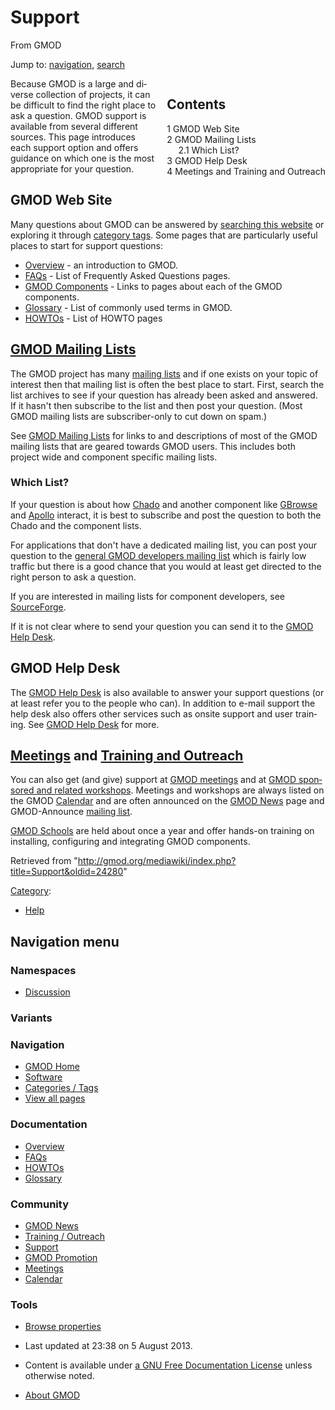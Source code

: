 <div id="mw-page-base" class="noprint">

</div>

<div id="mw-head-base" class="noprint">

</div>

<div id="content" class="mw-body" role="main">

<span id="top"></span>

<div id="mw-js-message" style="display:none;">

</div>



# <span dir="auto">Support</span>

<div id="bodyContent">

<div id="siteSub">

From GMOD

</div>

<div id="contentSub">

</div>

<div id="jump-to-nav" class="mw-jump">

Jump to: [navigation](#mw-navigation), [search](#p-search)

</div>

<div id="mw-content-text" class="mw-content-ltr" lang="en" dir="ltr">

<div style="float: right; padding-left: 1em; padding-bottom: 1em;">

<div id="toc" class="toc">

<div id="toctitle">

## Contents

</div>

- [<span class="tocnumber">1</span> <span class="toctext">GMOD Web
  Site</span>](#GMOD_Web_Site)
- [<span class="tocnumber">2</span> <span class="toctext">GMOD Mailing
  Lists</span>](#GMOD_Mailing_Lists)
  - [<span class="tocnumber">2.1</span> <span class="toctext">Which
    List?</span>](#Which_List.3F)
- [<span class="tocnumber">3</span> <span class="toctext">GMOD Help
  Desk</span>](#GMOD_Help_Desk)
- [<span class="tocnumber">4</span> <span class="toctext">Meetings and
  Training and Outreach</span>](#Meetings_and_Training_and_Outreach)

</div>

</div>

Because GMOD is a large and diverse collection of projects, it can be
difficult to find the right place to ask a question. GMOD support is
available from several different sources. This page introduces each
support option and offers guidance on which one is the most appropriate
for your question.

## <span id="GMOD_Web_Site" class="mw-headline">GMOD Web Site</span>

Many questions about GMOD can be answered by [searching this
website](Special:Search "Special:Search") or exploring it through
[category tags](Categories "Categories"). Some pages that are
particularly useful places to start for support questions:

- [Overview](Overview "Overview") - an introduction to GMOD.
- [FAQs](Category:FAQ "Category:FAQ") - List of Frequently Asked
  Questions pages.
- [GMOD Components](GMOD_Components "GMOD Components") - Links to pages
  about each of the GMOD components.
- [Glossary](Glossary "Glossary") - List of commonly used terms in GMOD.
- [HOWTOs](Category:HOWTO "Category:HOWTO") - List of HOWTO pages

## <span id="GMOD_Mailing_Lists" class="mw-headline">[GMOD Mailing Lists](GMOD_Mailing_Lists "GMOD Mailing Lists")</span>

The GMOD project has many [mailing
lists](GMOD_Mailing_Lists "GMOD Mailing Lists") and if one exists on
your topic of interest then that mailing list is often the best place to
start. First, search the list archives to see if your question has
already been asked and answered. If it hasn't then subscribe to the list
and then post your question. (Most GMOD mailing lists are
subscriber-only to cut down on spam.)

See [GMOD Mailing Lists](GMOD_Mailing_Lists "GMOD Mailing Lists") for
links to and descriptions of most of the GMOD mailing lists that are
geared towards GMOD users. This includes both project wide and component
specific mailing lists.

### <span id="Which_List.3F" class="mw-headline">Which List?</span>

If your question is about how
<a href="Chado" class="mw-redirect" title="Chado">Chado</a> and another
component like [GBrowse](GBrowse.1 "GBrowse") and
[Apollo](Apollo.1 "Apollo") interact, it is best to subscribe and post
the question to both the Chado and the component lists.

For applications that don't have a dedicated mailing list, you can post
your question to the
<a href="http://lists.sourceforge.net/mailman/listinfo/gmod-devel"
class="external text" rel="nofollow">general GMOD developers mailing
list</a> which is fairly low traffic but there is a good chance that you
would at least get directed to the right person to ask a question.

If you are interested in mailing lists for component developers, see
<a href="http://sourceforge.net/mail/?group_id=27707"
class="external text" rel="nofollow">SourceForge</a>.

If it is not clear where to send your question you can send it to the
[GMOD Help Desk](GMOD_Help_Desk "GMOD Help Desk").

## <span id="GMOD_Help_Desk" class="mw-headline">GMOD Help Desk</span>

The [GMOD Help Desk](GMOD_Help_Desk "GMOD Help Desk") is also available
to answer your support questions (or at least refer you to the people
who can). In addition to e-mail support the help desk also offers other
services such as onsite support and user training. See [GMOD Help
Desk](GMOD_Help_Desk "GMOD Help Desk") for more.

## <span id="Meetings_and_Training_and_Outreach" class="mw-headline">[Meetings](Meetings "Meetings") and [Training and Outreach](Training_and_Outreach "Training and Outreach")</span>

You can also get (and give) support at [GMOD
meetings](Meetings "Meetings") and at [GMOD sponsored and related
workshops](Training_and_Outreach "Training and Outreach"). Meetings and
workshops are always listed on the GMOD [Calendar](Calendar "Calendar")
and are often announced on the [GMOD News](GMOD_News "GMOD News") page
and GMOD-Announce [mailing
list](GMOD_Mailing_Lists "GMOD Mailing Lists").

[GMOD Schools](GMOD_Schools "GMOD Schools") are held about once a year
and offer hands-on training on installing, configuring and integrating
GMOD components.

</div>

<div class="printfooter">

Retrieved from
"<http://gmod.org/mediawiki/index.php?title=Support&oldid=24280>"

</div>

<div id="catlinks" class="catlinks">

<div id="mw-normal-catlinks" class="mw-normal-catlinks">

[Category](Special:Categories "Special:Categories"):

- [Help](Category:Help "Category:Help")

</div>

</div>

<div class="visualClear">

</div>

</div>

</div>

<div id="mw-navigation">

## Navigation menu

<div id="mw-head">



<div id="left-navigation">

<div id="p-namespaces" class="vectorTabs" role="navigation"
aria-labelledby="p-namespaces-label">

### Namespaces


- <span id="ca-talk"><a
  href="http://gmod.org/mediawiki/index.php?title=Talk:Support&amp;action=edit&amp;redlink=1"
  accesskey="t"
  title="Discussion about the content page [t]">Discussion</a></span>

</div>

<div id="p-variants" class="vectorMenu emptyPortlet" role="navigation"
aria-labelledby="p-variants-label">

### 

### Variants[](#)

<div class="menu">

</div>

</div>

</div>





</div>

</div>

</div>

<div id="mw-panel">

<div id="p-logo" role="banner">

<a href="Main_Page"
style="background-image: url(../images/GMOD-cogs.png);"
title="Visit the main page"></a>

</div>

<div id="p-Navigation" class="portal" role="navigation"
aria-labelledby="p-Navigation-label">

### Navigation

<div class="body">

- <span id="n-GMOD-Home">[GMOD Home](Main_Page)</span>
- <span id="n-Software">[Software](GMOD_Components)</span>
- <span id="n-Categories-.2F-Tags">[Categories /
  Tags](Categories)</span>
- <span id="n-View-all-pages">[View all pages](Special:AllPages)</span>

</div>

</div>

<div id="p-Documentation" class="portal" role="navigation"
aria-labelledby="p-Documentation-label">

### Documentation

<div class="body">

- <span id="n-Overview">[Overview](Overview)</span>
- <span id="n-FAQs">[FAQs](Category:FAQ)</span>
- <span id="n-HOWTOs">[HOWTOs](Category:HOWTO)</span>
- <span id="n-Glossary">[Glossary](Glossary)</span>

</div>

</div>

<div id="p-Community" class="portal" role="navigation"
aria-labelledby="p-Community-label">

### Community

<div class="body">

- <span id="n-GMOD-News">[GMOD News](GMOD_News)</span>
- <span id="n-Training-.2F-Outreach">[Training /
  Outreach](Training_and_Outreach)</span>
- <span id="n-Support">[Support](Support)</span>
- <span id="n-GMOD-Promotion">[GMOD Promotion](GMOD_Promotion)</span>
- <span id="n-Meetings">[Meetings](Meetings)</span>
- <span id="n-Calendar">[Calendar](Calendar)</span>

</div>

</div>

<div id="p-tb" class="portal" role="navigation"
aria-labelledby="p-tb-label">

### Tools

<div class="body">


- <span id="t-smwbrowselink"><a href="Special:Browse/Support" rel="smw-browse">Browse properties</a></span>


</div>

</div>

</div>

</div>

<div id="footer" role="contentinfo">

- <span id="footer-info-lastmod">Last updated at 23:38 on 5 August
  2013.</span>
<!-- - <span id="footer-info-viewcount">311,714 page views.</span> -->
- <span id="footer-info-copyright">Content is available under
  <a href="http://www.gnu.org/licenses/fdl-1.3.html" class="external"
  rel="nofollow">a GNU Free Documentation License</a> unless otherwise
  noted.</span>

<!-- -->

- <span id="footer-places-about">[About
  GMOD](GMOD:About "GMOD:About")</span>

<!-- -->






</div>
